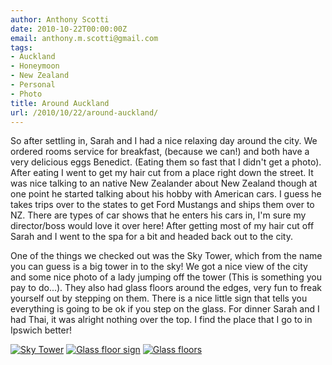 ```yaml
---
author: Anthony Scotti
date: 2010-10-22T00:00:00Z
email: anthony.m.scotti@gmail.com
tags:
- Auckland
- Honeymoon
- New Zealand
- Personal
- Photo
title: Around Auckland
url: /2010/10/22/around-auckland/
---
```


So after settling in, Sarah and I had a nice relaxing day around the city. We ordered rooms service for breakfast, (because we can!) and both have a very delicious eggs Benedict. (Eating them so fast that I didn't get a photo). After eating I went to get my hair cut from a place right down the street. It was nice talking to an native New Zealander about New Zealand though at one point he started talking about his hobby with American cars. I guess he takes trips over to the states to get Ford Mustangs and ships them over to NZ. There are types of car shows that he enters his cars in, I'm sure my director/boss would love it over here! After getting most of my hair cut off Sarah and I went to the spa for a bit and headed back out to the city.

One of the things we checked out was the Sky Tower, which from the name you can guess is a big tower in to the sky! We got a nice view of the city and some nice photo of a lady jumping off the tower (This is something you pay to do...). They also had glass floors around the edges, very fun to freak yourself out by stepping on them. There is a nice little sign that tells you everything is going to be ok if you step on the glass. For dinner Sarah and I had Thai, it was alright nothing over the top. I find the place that I go to in Ipswich better!


[![Sky Tower](/images/photos/New_Zealand/DSC00075-300x225.jpg)](/images/photos/New_Zealand/DSC00075.jpg)
[![Glass floor sign](/images/photos/New_Zealand/DSC00085-300x225.jpg)](/images/photos/New_Zealand/DSC00085.jpg)
[![Glass floors](/images/photos/New_Zealand/DSC00090-300x225.jpg)](/images/photos/New_Zealand/DSC00090.jpg)
